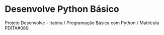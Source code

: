 # Desenvolve Python Básico
 Projeto Desenvolve - Itabira / Programação Básica com Python / Matrícula  PDITA#089.
